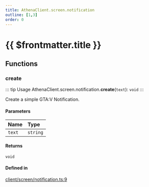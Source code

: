 ```yaml
---
title: AthenaClient.screen.notification
outline: [1,3]
order: 0
---
```


# {{ $frontmatter.title }}


## Functions

### create

::: tip Usage
AthenaClient.screen.notification.**create**(`text`): `void`
:::

Create a simple GTA:V Notification.

#### Parameters

| Name | Type |
| :------ | :------ |
| `text` | `string` |

#### Returns

`void`

#### Defined in

[client/screen/notification.ts:9](https://github.com/Stuyk/altv-athena/blob/6beb5a6/src/core/client/screen/notification.ts#L9)
